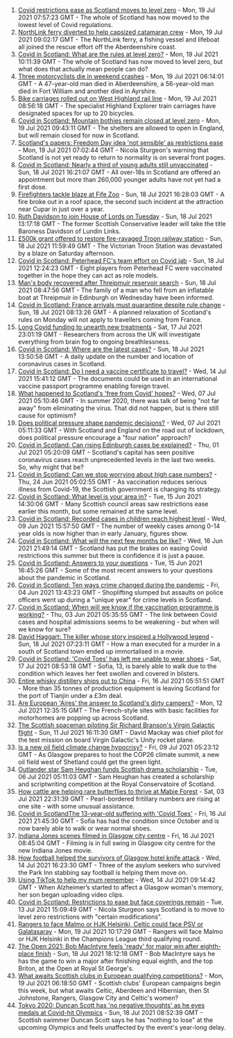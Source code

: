 1. [Covid restrictions ease as Scotland moves to level zero](https://www.bbc.co.uk/news/uk-scotland-57878745) - Mon, 19 Jul 2021 07:57:23 GMT - The whole of Scotland has now moved to the lowest level of Covid regulations.
2. [NorthLink ferry diverted to help capsized catamaran crew](https://www.bbc.co.uk/news/uk-scotland-north-east-orkney-shetland-57885648) - Mon, 19 Jul 2021 09:02:17 GMT - The NorthLink ferry, a fishing vessel and lifeboat all joined the rescue effort off the Aberdeenshire coast.
3. [Covid in Scotland: What are the rules at level zero?](https://www.bbc.co.uk/news/uk-scotland-53166816) - Mon, 19 Jul 2021 10:11:39 GMT - The whole of Scotland has now moved to level zero, but what does that actually mean people can do?
4. [Three motorcyclists die in weekend crashes](https://www.bbc.co.uk/news/uk-scotland-57879353) - Mon, 19 Jul 2021 06:14:01 GMT - A 47-year-old man died in Aberdeenshire, a 56-year-old man died in Fort William and another died in Ayrshire.
5. [Bike carriages rolled out on West Highland rail line](https://www.bbc.co.uk/news/uk-scotland-glasgow-west-57884961) - Mon, 19 Jul 2021 08:56:18 GMT - The specialist Highland Explorer train carriages have designated spaces for up to 20 bicycles.
6. [Covid in Scotland: Mountain bothies remain closed at level zero](https://www.bbc.co.uk/news/uk-scotland-highlands-islands-57886203) - Mon, 19 Jul 2021 09:43:11 GMT - The shelters are allowed to open in England, but will remain closed for now in Scotland.
7. [Scotland's papers: Freedom Day idea 'not sensible' as restrictions ease](https://www.bbc.co.uk/news/uk-scotland-57884960) - Mon, 19 Jul 2021 07:02:44 GMT - Nicola Sturgeon's warning that Scotland is not yet ready to return to normality is on several front pages.
8. [Covid in Scotland: Nearly a third of young adults still unvaccinated](https://www.bbc.co.uk/news/uk-scotland-57875256) - Sun, 18 Jul 2021 16:21:07 GMT - All over-18s in Scotland are offered an appointment but more than 260,000 younger adults have not yet had a first dose.
9. [Firefighters tackle blaze at Fife Zoo](https://www.bbc.co.uk/news/uk-scotland-edinburgh-east-fife-57881910) - Sun, 18 Jul 2021 16:28:03 GMT - A fire broke out in a roof space, the second such incident at the attraction near Cupar in just over a year.
10. [Ruth Davidson to join House of Lords on Tuesday](https://www.bbc.co.uk/news/uk-scotland-scotland-politics-57880791) - Sun, 18 Jul 2021 13:17:18 GMT - The former Scottish Conservative leader will take the title Baroness Davidson of Lundin Links.
11. [£500k grant offered to restore fire-ravaged Troon railway station](https://www.bbc.co.uk/news/uk-scotland-glasgow-west-57878742) - Sun, 18 Jul 2021 11:59:49 GMT - The Victorian Troon Station was devastated by a blaze on Saturday afternoon.
12. [Covid in Scotland: Peterhead FC's team effort on Covid jab](https://www.bbc.co.uk/news/uk-scotland-north-east-orkney-shetland-57880064) - Sun, 18 Jul 2021 12:24:23 GMT - Eight players from Peterhead FC were vaccinated together in the hope they can act as role models.
13. [Man's body recovered after Threipmuir reservoir search](https://www.bbc.co.uk/news/uk-scotland-edinburgh-east-fife-57879140) - Sun, 18 Jul 2021 08:47:56 GMT - The family of a man who fell from an inflatable boat at Threipmuir in Edinburgh on Wednesday have been informed.
14. [Covid in Scotland: France arrivals must quarantine despite rule change](https://www.bbc.co.uk/news/uk-scotland-57878737) - Sun, 18 Jul 2021 08:13:26 GMT - A planned relaxation of Scotland's rules on Monday will not apply to travellers coming from France.
15. [Long Covid funding to unearth new treatments](https://www.bbc.co.uk/news/health-57869427) - Sat, 17 Jul 2021 23:01:19 GMT - Researchers from across the UK will investigate everything from brain fog to ongoing breathlessness.
16. [Covid in Scotland: Where are the latest cases?](https://www.bbc.co.uk/news/uk-scotland-53511877) - Sun, 18 Jul 2021 13:50:58 GMT - A daily update on the number and location of coronavirus cases in Scotland.
17. [Covid in Scotland: Do I need a vaccine certificate to travel?](https://www.bbc.co.uk/news/uk-scotland-57519070) - Wed, 14 Jul 2021 15:41:12 GMT - The documents could be used in an international vaccine passport programme enabling foreign travel.
18. [What happened to Scotland's 'free from Covid' hopes?](https://www.bbc.co.uk/news/uk-scotland-57742212) - Wed, 07 Jul 2021 05:10:46 GMT - In summer 2020, there was talk of being "not far away" from eliminating the virus. That did not happen, but is there still cause for optimism?
19. [Does political pressure shape pandemic decisions?](https://www.bbc.co.uk/news/uk-scotland-scotland-politics-57737414) - Wed, 07 Jul 2021 05:11:33 GMT - With Scotland and England on the road out of lockdown, does political pressure encourage a "four nation" approach?
20. [Covid in Scotland: Can rising Edinburgh cases be explained?](https://www.bbc.co.uk/news/uk-scotland-57668976) - Thu, 01 Jul 2021 05:20:09 GMT - Scotland's capital has seen positive coronavirus cases reach unprecedented levels in the last two weeks. So, why might that be?
21. [Covid in Scotland: Can we stop worrying about high case numbers?](https://www.bbc.co.uk/news/uk-scotland-57581952) - Thu, 24 Jun 2021 05:02:55 GMT - As vaccination reduces serious illness from Covid-19, the Scottish government is changing its strategy.
22. [Covid in Scotland: What level is your area in?](https://www.bbc.co.uk/news/uk-scotland-57076243) - Tue, 15 Jun 2021 14:30:06 GMT - Many Scottish council areas saw restrictions ease earlier this month, but some remained at the same level.
23. [Covid in Scotland: Recorded cases in children reach highest level](https://www.bbc.co.uk/news/uk-scotland-57398757) - Wed, 09 Jun 2021 15:57:50 GMT - The number of weekly cases among 0-14 year olds is now higher than in early January, figures show.
24. [Covid in Scotland: What will the next few months be like?](https://www.bbc.co.uk/news/uk-scotland-57500221) - Wed, 16 Jun 2021 21:49:14 GMT - Scotland has put the brakes on easing Covid restrictions this summer but there is confidence it is just a pause.
25. [Covid in Scotland: Answers to your questions](https://www.bbc.co.uk/news/uk-scotland-57361417) - Tue, 15 Jun 2021 16:45:26 GMT - Some of the most recent answers to your questions about the pandemic in Scotland.
26. [Covid in Scotland: Ten ways crime changed during the pandemic](https://www.bbc.co.uk/news/uk-scotland-57357800) - Fri, 04 Jun 2021 13:43:23 GMT - Shoplifting slumped but assaults on police officers went up during a "unique year" for crime levels in Scotland.
27. [Covid in Scotland: When will we know if the vaccination programme is working?](https://www.bbc.co.uk/news/uk-scotland-57328828) - Thu, 03 Jun 2021 05:35:55 GMT - The link between Covid cases and hospital admissions seems to be weakening - but when will we know for sure?
28. [David Haggart: The killer whose story inspired a Hollywood legend](https://www.bbc.co.uk/news/uk-scotland-south-scotland-57650595) - Sun, 18 Jul 2021 07:23:11 GMT - How a man executed for a murder in a south of Scotland town ended up immortalised in a movie.
29. [Covid in Scotland: 'Covid Toes' has left me unable to wear shoes](https://www.bbc.co.uk/news/uk-scotland-57865404) - Sat, 17 Jul 2021 08:53:18 GMT - Sofia, 13, is barely able to walk due to the condition which leaves her feet swollen and covered in blisters.
30. [Entire whisky distillery ships out to China](https://www.bbc.co.uk/news/uk-scotland-scotland-business-57825081) - Fri, 16 Jul 2021 05:51:51 GMT - More than 35 tonnes of production equipment is leaving Scotland for the port of Tianjin under a £3m deal.
31. [Are European 'Aires' the answer to Scotland's dirty campers?](https://www.bbc.co.uk/news/uk-scotland-57803377) - Mon, 12 Jul 2021 12:35:15 GMT - The French-style sites with basic facilities for motorhomes are popping up across Scotland.
32. [The Scottish spaceman piloting Sir Richard Branson's Virgin Galactic flight](https://www.bbc.co.uk/news/uk-scotland-highlands-islands-57786412) - Sun, 11 Jul 2021 16:11:30 GMT - David Mackay was chief pilot for the test mission on board Virgin Galactic's Unity rocket plane.
33. [Is a new oil field climate change hypocrisy?](https://www.bbc.co.uk/news/uk-scotland-57762927) - Fri, 09 Jul 2021 05:23:12 GMT - As Glasgow prepares to host the COP26 climate summit, a new oil field west of Shetland could get the green light.
34. [Outlander star Sam Heughan funds Scottish drama scholarship](https://www.bbc.co.uk/news/uk-scotland-57720794) - Tue, 06 Jul 2021 05:11:03 GMT - Sam Heughan has created a scholarship and scriptwriting competition at the Royal Conservatoire of Scotland.
35. [How cattle are helping rare butterflies to thrive at Mabie Forest](https://www.bbc.co.uk/news/uk-scotland-south-scotland-57636202) - Sat, 03 Jul 2021 22:31:39 GMT - Pearl-bordered fritillary numbers are rising at one site - with some unusual assistance.
36. [Covid in ScotlandThe 13-year-old suffering with 'Covid Toes'](https://www.bbc.co.uk/news/uk-scotland-57867125) - Fri, 16 Jul 2021 21:45:30 GMT - Sofia has had the condition since October and is now barely able to walk or wear normal shoes.
37. [Indiana Jones scenes filmed in Glasgow city centre](https://www.bbc.co.uk/news/uk-scotland-57861704) - Fri, 16 Jul 2021 08:45:04 GMT - Filming is in full swing in Glasgow city centre for the new Indiana Jones movie.
38. [How football helped the survivors of Glasgow hotel knife attack](https://www.bbc.co.uk/news/uk-scotland-57841539) - Wed, 14 Jul 2021 16:23:30 GMT - Three of the asylum seekers who survived the Park Inn stabbing say football is helping them move on.
39. [Using TikTok to help my mum remember](https://www.bbc.co.uk/news/uk-scotland-57832429) - Wed, 14 Jul 2021 09:14:42 GMT - When Alzheimer’s started to affect a Glasgow woman's memory, her son began uploading video clips.
40. [Covid in Scotland: Restrictions to ease but face coverings remain](https://www.bbc.co.uk/news/uk-scotland-57826443) - Tue, 13 Jul 2021 15:09:49 GMT - Nicola Sturgeon says Scotland is to move to level zero restrictions with "certain modifications".
41. [Rangers to face Malmo or HJK Helsinki, Celtic could face PSV or Galatasaray](https://www.bbc.co.uk/sport/football/57888796) - Mon, 19 Jul 2021 10:17:29 GMT - Rangers will face Malmo or HJK Helsinki in the Champions League third qualifying round.
42. [The Open 2021: Bob MacIntyre feels 'ready' for major win after eighth-place finish](https://www.bbc.co.uk/sport/golf/57876978) - Sun, 18 Jul 2021 18:12:18 GMT - Bob MacIntyre says he has the game to win a major after finishing equal eighth, and the top Briton, at the Open at Royal St George's.
43. [What awaits Scottish clubs in European qualifying competitions?](https://www.bbc.co.uk/sport/football/57802766) - Mon, 19 Jul 2021 06:18:50 GMT - Scottish clubs' European campaigns begin this week, but what awaits Celtic, Aberdeen and Hibernian, then St Johnstone, Rangers, Glasgow City and Celtic's women?
44. [Tokyo 2020: Duncan Scott has 'no negative thoughts' as he eyes medals at Covid-hit Olympics](https://www.bbc.co.uk/sport/swimming/57871266) - Sun, 18 Jul 2021 08:52:39 GMT - Scottish swimmer Duncan Scott says he has "nothing to lose" at the upcoming Olympics and feels unaffected by the event's year-long delay.
